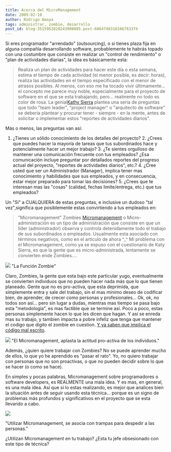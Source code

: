 ```yaml
---
title: Acerca del MicroManagement
date: 2009-02-10
author: Rodrigo Amaya
tags: administrar, zombie, desarrollo
post_id: blog-3515952828243908885.post-6864746316166763374
---
```


Si eres programador "arrendado" (outsourcing), o si tienes plaza fija en alguna compañía desarrollando software, probablemente te habrás topado con una costumbre que consiste en realizar un "control de rendimiento" o "plan de actividades diarias", la idea es básicamente esta:

> Realiza un plan de
> actividades para hacer este día o esta semana, estima el tiempo de cada actividad (el menor
> posible, es decir: horas), realiza las actividades en el tiempo especificado con el menor de
> atrasos posibles.
Al menos, con eso me ha tocado vivir últimamente... el concepto me parece muy noble, especialmente para el proyecto de software en el que se esta trabajando, pero... realmente no todo es color de rosa. La genial[Kathy Sierra](http://headrush.typepad.com/creating_passionate_users/2005/12/braindeath_by_m.html) plantea una seria de preguntas que todo "team leader", "project manager" o "arquitecto de software" se debería plantear y procurar tener - siempre - en la mente, antes de solicitar o implementar estos "reportes de actividades diarios".

Más o menos, las preguntas van así:

1. ¿Tienes un sólido conocimiento de los detalles del proyecto? 2. ¿Crees que puedes hacer la mayoría de tareas que tus subordinados hace y potencialmente hacer un mejor trabajo? 3. ¿Te sientes orgulloso de mantener una comunicación frecuente con tus empleados? ¿Esa comunicación incluye preguntar por detallados reportes del progreso actual del proyecto, "reportes de actividades diarios", etc.? 4. ¿Cree usted que ser un Administrador (Manager), implica tener mas conocimiento y habilidades que sus empleados, y en consecuencia, estar mejor preparado para tomar las decisiones? 5. ¿Crees que te interesan mas las "cosas" (calidad, fechas limite/entrega, etc.) que tus empleados?

Un "Si" a CUALQUIERA de estas preguntas, e inclusive un dudoso "tal vez",significa que posiblemente estas convirtiendo a tus empleados en:
> "Micromanagement"
> Zombies
[Micromanagement](http://en.wikipedia.org/wiki/Micromanagement)
o Micro-administración es un tipo de administración que consiste en que un líder (administrador) observa y controla detenidamente todo el trabajo de sus subordinados o empleados. Usualmente esta asociado con términos negativos, como en el artículo de ahora ^_^ Mi problema con el Micromanagement, como ya se expuso con el cuestionario de Katy Sierra, es que la gente que es micro-administrada, lentamente se convierten ende Zombies....

[![](https://3.bp.blogspot.com/_ayvorITawE4/SY-Mnih_TmI/AAAAAAAAB48/w6BV266zlwE/s320/6a00d83451b44369e200e54f5d9d3b8834-800wi.jpg)](https://3.bp.blogspot.com/_ayvorITawE4/SY-Mnih_TmI/AAAAAAAAB48/w6BV266zlwE/s1600-h/6a00d83451b44369e200e54f5d9d3b8834-800wi.jpg)
"La Función
Zombie"

Claro, Zombies, la gente que esta bajo este particular yugo, eventualmente se convierten individuos que no pueden hacer nada más que lo que tienen planeado. Gente que no es pro-activa, que esta deprimida, que simplemente entra y sale del trabajo, sin el mas mínimo deseo de codificar bien, de aprender, de crecer como personas y profesionales... Ok, ok, no todos son así... pero sin lugar a dudas, mientras mas tiempo se pasa bajo esta "metodología", es mas factible que se termine así. Poco a poco, estas personas simplemente hacen lo que les dicen que hagan. Y así se enreda mas su trabajo, y tambien impacta a pobre infeliz que tenga que mantener el codigo que digito el zombie en cuestion. [Y ya saben que implica el código mal escrito](http://www.srbyte.com/2008/12/en-una-empresa-el-codigo-es-el-enemigo.html).

[![](https://4.bp.blogspot.com/_ayvorITawE4/SYdO0ORiQGI/AAAAAAAAB4s/98LVpeJHGfM/s320/micromanage.jpg)](https://4.bp.blogspot.com/_ayvorITawE4/SYdO0ORiQGI/AAAAAAAAB4s/98LVpeJHGfM/s1600-h/micromanage.jpg)
"El Micromanagement, aplasta
la actitud pro-activa de los individuos."

Además, ¿quien quiere trabajar con Zombies? No se puede aprender mucho de ellos, lo que yo he aprendido es "pasar el rato". Yo, no quiero trabajar con personas que no son proactivas, o que no pueden decidir sobre lo que se hacer (o como se hace).

En simples y pocas palabras, Micromanagement sobre programadores o software developers, es REALMENTE una mala idea. Y es mas, en general, es una mala idea. Así que si lo estas realizando, es mejor que analices bien la situación antes de seguir usando esta técnica... porque es un signo de problemas más profundos y significativos en el proyecto que se esta llevando a cabo.

[![](https://4.bp.blogspot.com/_ayvorITawE4/SYdO0nOQe8I/AAAAAAAAB40/MeiOBtTIiKc/s320/2-19-08MicroTrap.jpg)](https://4.bp.blogspot.com/_ayvorITawE4/SYdO0nOQe8I/AAAAAAAAB40/MeiOBtTIiKc/s1600-h/2-19-08MicroTrap.jpg)

"Utilizar Micromanagement, se asocia con trampas para despedir
a las personas."

¿Utilizan Micromanagement en tu trabajo? ¿Esta tu jefe obsesionado con este tipo de técnica?